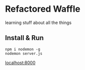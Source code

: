 # Refactored Waffle

learning stuff about all the things

## Install & Run
```
npm i nodemon -g
nodemon server.js
```
[localhost:8000](http://localhost:8000)

